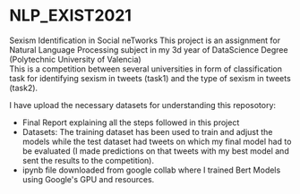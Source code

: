 # NLP_EXIST2021
Sexism Identification in Social neTworks
This project is an assignment for Natural Language Processing subject in my 3d year of DataScience Degree (Polytechnic University of Valencia)\
This is a competition between several universities in form of classification task for identifying sexism in tweets (task1) and the type of sexism in tweets (task2).

I have upload the necessary datasets for understanding this reposotory:
- Final Report explaining all the steps followed in this project
- Datasets:
  The training dataset has been used to train and adjust the models while the test dataset had tweets on which my final model had to be evaluated (I made     predictions on that tweets with my best model and sent the results to the competition).
- ipynb file downloaded from google collab where I trained Bert Models using Google's GPU and resources.
